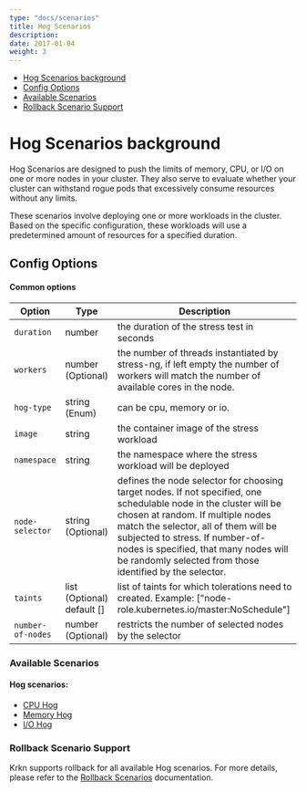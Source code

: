```yaml
---
type: "docs/scenarios"
title: Hog Scenarios
description: 
date: 2017-01-04
weight: 3
---
```


- [Hog Scenarios background](#hog-scenarios-background)
- [Config Options](#config-options)
- [Available Scenarios](#available-scenarios)
- [Rollback Scenario Support](#rollback-scenario-support)


# Hog Scenarios background

Hog Scenarios are designed to push the limits of memory, CPU, or I/O on one or more nodes in your cluster. They also serve to evaluate whether your cluster can withstand rogue pods that excessively consume resources without any limits.

These scenarios involve deploying one or more workloads in the cluster. Based on the specific configuration, these workloads will use a predetermined amount of resources for a specified duration.

## Config Options

#### Common options

| Option  | Type     | Description    |
|---------|-------------------------------------|---------------------------------------------------------------------------------------------------------------|
| `duration` | number  | the duration of the stress test in seconds       |
| `workers` | number (Optional)  | the number of threads instantiated by stress-ng, if left empty the number of workers will match the number of available cores in the node.   |
| `hog-type` | string (Enum)  | can be cpu, memory or io.    |
| `image` | string  | the container image of the stress workload    |
| `namespace` | string   | the namespace where the stress workload will be deployed   |
| `node-selector` | string (Optional) | defines the node selector for choosing target nodes. If not specified, one schedulable node in the cluster will be chosen at random. If multiple nodes match the selector, all of them will be subjected to stress. If number-of-nodes is specified, that many nodes will be randomly selected from those identified by the selector. |
|`taints`| list (Optional) default [] | list of taints for which tolerations need to created. Example: ["node-role.kubernetes.io/master:NoSchedule"]|
| `number-of-nodes` | number (Optional) | restricts the number of selected nodes by the selector|


### Available Scenarios
#### Hog scenarios:
- [CPU Hog](/docs/scenarios/hog-scenarios/cpu-hog-scenario/_index.md)
- [Memory Hog](/docs/scenarios/hog-scenarios/memory-hog-scenario/_index.md)
- [I/O Hog](/docs/scenarios/hog-scenarios/io-hog-scenario/_index.md)


### Rollback Scenario Support

Krkn supports rollback for all available Hog scenarios. For more details, please refer to the [Rollback Scenarios](../../rollback-scenarios/_index.md) documentation.